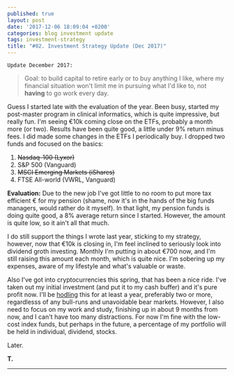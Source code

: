 ```yaml
---
published: true
layout: post
date: '2017-12-06 18:09:04 +0200'
categories: blog investment update
tags: investment-strategy
title: "#02. Investment Strategy Update (Dec 2017)"
---
```

`Update December 2017:`

>Goal: to build capital to retire early or to buy anything I like, where my financial situation won't limit me in pursuing what I'd like to, not **having** to go work every day.

Guess I started late with the evaluation of the year. Been busy, started my post-master program in clinical informatics, which is quite impressive, but really fun. I'm seeing €10k coming close on the ETFs, probably a month more (or two). Results have been quite good, a little under 9% return minus fees. I did made some changes in the ETFs I periodically buy. I dropped two funds and focused on the basics:

1. ~~Nasdaq-100 (Lyxor)~~
2. S&P 500 (Vanguard)
3. ~~MSCI Emerging Markets (iShares)~~
4. FTSE All-world (VWRL, Vanguard)

**Evaluation:**
Due to the new job I've got little to no room to put more tax efficient € for my pension (shame, now it's in the hands of the big funds managers, would rather do it myself). In that light, my pension funds is doing quite good, a 8% average return since I started. However, the amount is quite low, so it ain't all that much.

I do still support the things I wrote last year, sticking to my strategy, however, now that €10k is closing in, I'm feel inclined to seriously look into dividend groth investing. Monthly I'm putting in about €700 now, and I'm still raising this amount each month, which is quite nice. I'm sobering up my expenses, aware of my lifestyle and what's valuable or waste.

Also I've got into cryptocurrencies this spring, that has been a nice ride. I've taken out my initial investment (and put it to my cash buffer) and it's pure profit now. I'll be [hodling](https://bitcointalk.org/index.php?topic=375643.0) this for at least a year, preferably two or more, regardlesss of any bull-runs and unavoidable bear markets. However, I also need to focus on my work and study, finishing up in about 9 months from now, and I can't have too many distractions. For now I'm fine with the low-cost index funds, but perhaps in the future, a percentage of my portfolio will be held in individual, dividend, stocks.

Later.

**T.**

---
